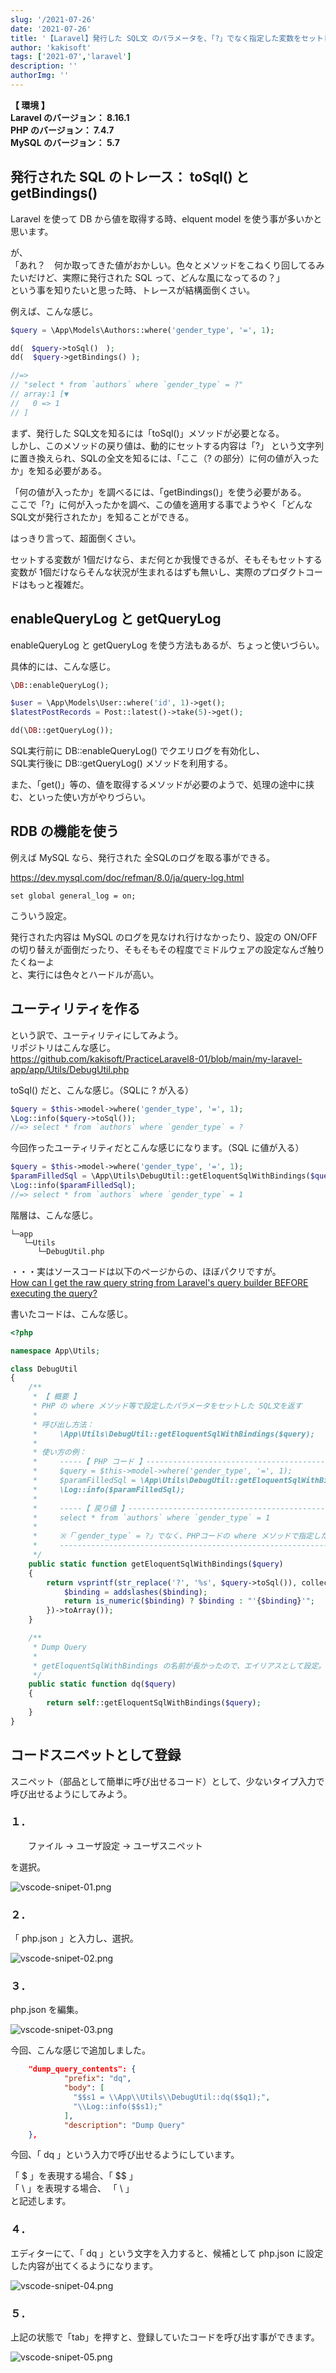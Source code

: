 ```yaml
---
slug: '/2021-07-26'
date: '2021-07-26'
title: '【Laravel】発行した SQL文 のパラメータを、「?」でなく指定した変数をセットして出力する'
author: 'kakisoft'
tags: ['2021-07','laravel']
description: ''
authorImg: ''
---
```


**【 環境 】**  
**Laravel のバージョン： 8.16.1**  
**PHP のバージョン： 7.4.7**  
**MySQL のバージョン： 5.7**  


## 発行された SQL のトレース： toSql() と getBindings() 
Laravel を使って DB から値を取得する時、elquent model を使う事が多いかと思います。  

が、  
「あれ？　何か取ってきた値がおかしい。色々とメソッドをこねくり回してるみたいだけど、実際に発行された SQL って、どんな風になってるの？」  
という事を知りたいと思った時、トレースが結構面倒くさい。  

例えば、こんな感じ。
```php
$query = \App\Models\Authors::where('gender_type', '=', 1);

dd(　$query->toSql()　);
dd(  $query->getBindings() );

//=>
// "select * from `authors` where `gender_type` = ?"
// array:1 [▼
//   0 => 1
// ]
```
まず、発行した SQL文を知るには「toSql()」メソッドが必要となる。  
しかし、このメソッドの戻り値は、動的にセットする内容は「?」 という文字列に置き換えられ、SQLの全文を知るには、「ここ（? の部分）に何の値が入ったか」を知る必要がある。  

「何の値が入ったか」を調べるには、「getBindings()」を使う必要がある。  
ここで「?」に何が入ったかを調べ、この値を適用する事でようやく「どんな SQL文が発行されたか」を知ることができる。  

はっきり言って、超面倒くさい。  

セットする変数が 1個だけなら、まだ何とか我慢できるが、そもそもセットする変数が 1個だけならそんな状況が生まれるはずも無いし、実際のプロダクトコードはもっと複雑だ。  


## enableQueryLog と getQueryLog
enableQueryLog と getQueryLog を使う方法もあるが、ちょっと使いづらい。  

具体的には、こんな感じ。
```php
\DB::enableQueryLog();

$user = \App\Models\User::where('id', 1)->get();
$latestPostRecords = Post::latest()->take(5)->get();

dd(\DB::getQueryLog());
```
SQL実行前に DB::enableQueryLog() でクエリログを有効化し、  
SQL実行後に DB::getQueryLog() メソッドを利用する。  

また、「get()」等の、値を取得するメソッドが必要のようで、処理の途中に挟む、といった使い方がやりづらい。


## RDB の機能を使う
例えば MySQL なら、発行された 全SQLのログを取る事ができる。  

https://dev.mysql.com/doc/refman/8.0/ja/query-log.html
```
set global general_log = on;
```
こういう設定。  

発行された内容は MySQL のログを見なけれ行けなかったり、設定の ON/OFF の切り替えが面倒だったり、そもそもその程度でミドルウェアの設定なんざ触りたくねーよ  
と、実行には色々とハードルが高い。


## ユーティリティを作る
という訳で、ユーティリティにしてみよう。  
リポジトリはこんな感じ。  
https://github.com/kakisoft/PracticeLaravel8-01/blob/main/my-laravel-app/app/Utils/DebugUtil.php  

toSql() だと、こんな感じ。（SQLに ? が入る）
```php
$query = $this->model->where('gender_type', '=', 1);
\Log::info($query->toSql());
//=> select * from `authors` where `gender_type` = ?
```

今回作ったユーティリティだとこんな感じになります。（SQL に値が入る）
```php
$query = $this->model->where('gender_type', '=', 1);
$paramFilledSql = \App\Utils\DebugUtil::getEloquentSqlWithBindings($query);
\Log::info($paramFilledSql);
//=> select * from `authors` where `gender_type` = 1
```


階層は、こんな感じ。
```
└─app
   └─Utils
      └─DebugUtil.php 
```


・・・実はソースコードは以下のページからの、ほぼパクリですが。  
[How can I get the raw query string from Laravel's query builder BEFORE executing the query?](https://stackoverflow.com/questions/20045732/how-can-i-get-the-raw-query-string-from-laravels-query-builder-before-executing)  


書いたコードは、こんな感じ。
```php
<?php

namespace App\Utils;

class DebugUtil
{
    /**
     * 【 概要 】
     * PHP の where メソッド等で設定したパラメータをセットした SQL文を返す
     *
     * 呼び出し方法：
     *     \App\Utils\DebugUtil::getEloquentSqlWithBindings($query);
     *
     * 使い方の例：
     *     -----【 PHP コード 】--------------------------------------------------------
     *     $query = $this->model->where('gender_type', '=', 1);
     *     $paramFilledSql = \App\Utils\DebugUtil::getEloquentSqlWithBindings($query);
     *     \Log::info($paramFilledSql);
     *
     *     -----【 戻り値 】-------------------------------------------------------------
     *     select * from `authors` where `gender_type` = 1
     *
     *     ※「`gender_type` = ?」でなく、PHPコードの where メソッドで指定した値がセットされた SQL が出力される
     *     -----------------------------------------------------------------------------
     */
    public static function getEloquentSqlWithBindings($query)
    {
        return vsprintf(str_replace('?', '%s', $query->toSql()), collect($query->getBindings())->map(function ($binding) {
            $binding = addslashes($binding);
            return is_numeric($binding) ? $binding : "'{$binding}'";
        })->toArray());
    }

    /**
     * Dump Query
     *
     * getEloquentSqlWithBindings の名前が長かったので、エイリアスとして設定。
     */
    public static function dq($query)
    {
        return self::getEloquentSqlWithBindings($query);
    }
}
```


## コードスニペットとして登録

スニペット（部品として簡単に呼び出せるコード）として、少ないタイプ入力で呼び出せるようにしてみよう。  

### １．
　　ファイル -> ユーザ設定 -> ユーザスニペット  

を選択。  

![vscode-snipet-01.png](vscode-snipet-01.png)  

### ２．
「 php.json 」と入力し、選択。  

![vscode-snipet-02.png](vscode-snipet-02.png)  


### ３．
php.json を編集。  

![vscode-snipet-03.png](vscode-snipet-03.png)  


今回、こんな感じで追加しました。  
```json
    "dump_query_contents": {
	        "prefix": "dq",
	        "body": [
			  "$$s1 = \\App\\Utils\\DebugUtil::dq($$q1);",
			  "\\Log::info($$s1);"
	        ],
	        "description": "Dump Query"
	},
```
今回、「 dq 」という入力で呼び出せるようにしています。  

「 $ 」を表現する場合、「 $$ 」  
「 \ 」を表現する場合、 「 \\ 」  
と記述します。  

### ４．
エディターにて、「 dq 」という文字を入力すると、候補として php.json に設定した内容が出てくるようになります。

![vscode-snipet-04.png](vscode-snipet-04.png)  


### ５．
上記の状態で「tab」を押すと、登録していたコードを呼び出す事ができます。  

![vscode-snipet-05.png](vscode-snipet-05.png)  


